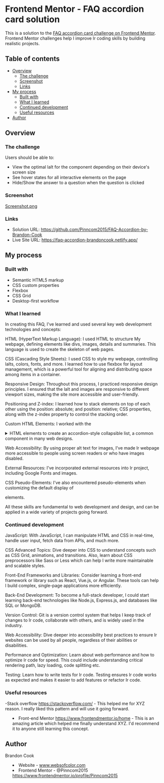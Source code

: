 # Frontend Mentor - FAQ accordion card solution

This is a solution to the [FAQ accordion card challenge on Frontend Mentor](https://www.frontendmentor.io/challenges/faq-accordion-card-XlyjD0Oam). Frontend Mentor challenges help I improve Ir coding skills by building realistic projects. 

## Table of contents

- [Overview](#overview)
  - [The challenge](#the-challenge)
  - [Screenshot](#screenshot)
  - [Links](#links)
- [My process](#my-process)
  - [Built with](#built-with)
  - [What I learned](#what-i-learned)
  - [Continued development](#continued-development)
  - [Useful resources](#useful-resources)
- [Author](#author)

## Overview

### The challenge

Users should be able to:

- View the optimal laIt for the component depending on their device's screen size
- See hover states for all interactive elements on the page
- Hide/Show the answer to a question when the question is clicked

### Screenshot

[Screenshot.png](https://github.com/Pinncom2015/FAQ-Accordion-by-Brandon-Cook/blob/main/Screenshot.png)

### Links

- Solution URL: https://github.com/Pinncom2015/FAQ-Accordion-by-Brandon-Cook
- Live Site URL: https://faq-accordion-brandoncook.netlify.app/

## My process

### Built with

- Semantic HTML5 markup
- CSS custom properties
- Flexbox
- CSS Grid
- Desktop-first workflow

### What I learned


In creating this FAQ, I've learned and used several key web development technologies and concepts:

HTML (HyperText Markup Language): I used HTML to structure My webpage, defining elements like divs, images, details and summaries. This language is used to create the skeleton of web pages.

CSS (Cascading Style Sheets): I used CSS to style my webpage, controlling laIts, colors, fonts, and more. I learned how to use flexbox for layout management, which is a powerful tool for aligning and distributing space among items in a container.

Responsive Design: Throughout this process, I practiced responsive design principles. I ensured that the laIt and images are responsive to different viewport sizes, making the site more accessible and user-friendly.

Positioning and Z-index: I learned how to stack elements on top of each other using the position: absolute; and position: relative; CSS properties, along with the z-index property to control the stacking order.

Custom HTML Elements: I worked with the <details> and <summary> HTML elements to create an accordion-style collapsible list, a common component in many web designs.

Web Accessibility: By using proper alt text for images, I've made Ir webpage more accessible to people using screen readers or who have images disabled.

External Resources: I've incorporated external resources into Ir project, including Google Fonts and images.

CSS Pseudo-Elements: I've also encountered pseudo-elements when customizing the default display of <summary> elements.

All these skills are fundamental to web development and design, and can be applied in a wide variety of projects going forward.


### Continued development

JavaScript: With JavaScript, I can manipulate HTML and CSS in real-time, handle user input, fetch data from APIs, and much more.

CSS Advanced Topics: Dive deeper into CSS to understand concepts such as CSS Grid, animations, and transitions. Also, learn about CSS preprocessors like Sass or Less which can help I write more maintainable and scalable styles.

Front-End Frameworks and Libraries: Consider learning a front-end framework or library such as React, Vue.js, or Angular. These tools can help I build complex, single-page applications more efficiently.

Back-End Development: To become a full-stack developer, I could start learning back-end technologies like Node.js, Express.js, and databases like SQL or MongoDB.

Version Control: Git is a version control system that helps I keep track of changes to Ir code, collaborate with others, and is widely used in the industry.

Web Accessibility: Dive deeper into accessibility best practices to ensure Ir websites can be used by all people, regardless of their abilities or disabilities.

Performance and Optimization: Learn about web performance and how to optimize Ir code for speed. This could include understanding critical rendering path, lazy loading, code splitting etc.

Testing: Learn how to write tests for Ir code. Testing ensures Ir code works as expected and makes it easier to add features or refactor Ir code.


### Useful resources

-Stack overflow https://stackoverflow.com/ - This helped me for XYZ reason. I really liked this pattern and will use it going forward.
- Front-end Mentor https://www.frontendmentor.io/home - This is an amazing article which helped me finally understand XYZ. I'd recommend it to anyone still learning this concept.

## Author

Brandon Cook
- Website - www.websofcolor.com
- Frontend Mentor - @Pinncom2015 https://www.frontendmentor.io/profile/Pinncom2015

